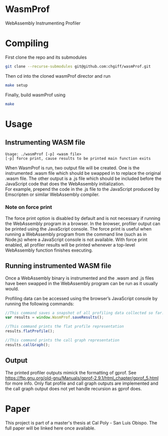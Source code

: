 # WasmProf
WebAssembly Instrumenting Profiler

# Compiling
First clone the repo and its submodules
```bash
git clone --recurse-submodules git@github.com:chgiff/wasmProf.git
```

Then cd into the cloned wasmProf director and run
```bash
make setup
```

Finally, build wasmProf using
```bash
make
```

# Usage

## Instrumenting WASM file
```
Usage: ./wasmProf [-p] <wasm file>  
[-p] force print, cause results to be printed main function exits
```

When WasmProf is run, two output file will be created. One is the instrumented .wasm file which should be swapped in to replace the original .wasm file. The other output is a .js file which should be included before the JavaScript code that does the WebAssembly initialization.  
For example, prepend the code in the .js file to the JavaScript produced by Emscripten or similar WebAssembly compiler. 

### Note on force print
The force print option is disabled by default and is not necessary if running the WebAssembly program in a browser. In the browser, profiler output can be printed using the JavaScript console. The force print is useful when running a WebAssembly program from the command line (such as in Node.js) where a JavaScript console is not available. With force print enabled, all profiler results will be printed whenever a top-level WebAssembly function finishes executing. 

## Running instrumented WASM file
Once a WebAssembly binary is instrumented and the .wasm and .js files have been swapped in the WebAssembly program can be run as it usually would.

Profiling data can be accessed using the browser’s JavaScript console by running the following commands:  
```javascript
//This command saves a snapshot of all profiling data collected so far.
var results = window.WasmProf.saveResults();
```

```javascript
//This command prints the flat profile representation
results.flatProfile();
```

```javascript
//This command prints the call graph representation
results.callGraph();
```

## Output
The printed profiler outputs mimick the formatting of gprof. See 
https://ftp.gnu.org/old-gnu/Manuals/gprof-2.9.1/html_chapter/gprof_5.html
for more info. Only flat profile and call graph outputs are implemented and the call graph output does not yet handle recursion as gprof does.


# Paper
This project is part of a master's thesis at Cal Poly - San Luis Obispo. The full paper will be linked here once available. 

